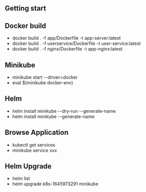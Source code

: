 ## Getting start

## Docker build
* docker build . -f app/Dockerfile -t app-server:latest
* docker build . -f userservice/Dockerfile -t user-service:latest
* docker build . -f nginx/Dockerfile -t app-nginx:latest

## Minikube
* minikube start --driver=docker
* eval $(minikube docker-env)

## Helm
* helm install minikube --dry-run --generate-name
* helm install minikube --generate-name

## Browse Application
* kubectl get services
* minikube service xxx

## Helm Upgrade
* helm list
* helm upgrade k8s-1645973291 minikube
